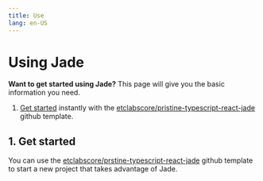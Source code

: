 ```yaml
---
title: Use
lang: en-US
---
```


# Using Jade


<div class="featured">

  **Want to get started using Jade?** This page will give you the basic information you need.

  1. [Get started](#_1-Get-started) instantly with the [etclabscore/pristine-typescript-react-jade](https://github.com/etclabscore/pristine-typescript-react) github template.

</div>

## 1. Get started

You can use the [etclabscore/prstine-typescript-react-jade](https://github.com/etclabscore/pristine-typescript-react) github template to start a new project that takes advantage of Jade.
